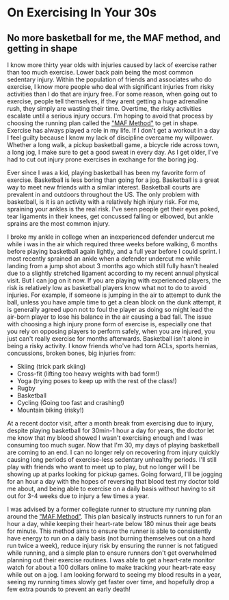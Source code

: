 # On Exercising In Your 30s
## No more basketball for me, the MAF method, and getting in shape


I know more thirty year olds with injuries caused by lack of exercise rather than too much exercise. Lower back pain being the most common sedentary injury. Within the population of friends and associates who do exercise, I know more people who deal with significant injuries from risky activities than I do that are injury free. For some reason, when going out to  exercise, people tell themselves, if they arent getting a huge adrenaline rush, they simply are wasting their time. Overtime, the risky activities escalate until a serious injury occurs. I'm hoping to avoid that process by choosing the running plan called the ["MAF Method"](https://philmaffetone.com/method/) to get in shape. Exercise has always played a role in my life. If I don't get a workout in a day I feel guilty because I know my lack of discipline overcame my willpower. Whether a long walk, a pickup basketball game, a bicycle ride across town, a long jog, I make sure to get a good sweat in every day. As I get older, I've had to cut out injury prone exercises in exchange for the boring jog.

Ever since I was a kid, playing basketball has been my favorite form of exercise. Basketball is less boring than going for a jog. Basketball is a great way to meet new friends with a similar interest. Basketball courts are prevalent in and outdoors throughout the US. The only problem with basketball, is it is an activity with a relatively high injury risk. For me, spraining your ankles is the real risk. I've seen people get their eyes poked, tear ligaments in their knees, get concussed falling or elbowed, but ankle sprains are the most common injury.

I broke my ankle in college when an inexperienced defender undercut me while i was in the air which required three weeks before walking, 6 months before playing basketball again lightly, and a full year before I could sprint. I most recently sprained an ankle when a defender undercut me while landing from a jump shot about 3 months ago which still fully hasn't healed due to a slightly stretched ligament according to my recent annual physical visit. But I can jog on it now. If you are playing with experienced players, the risk is relatively low as basketball players know what not to do to avoid injuries. For example, if someone is jumping in the air to attempt to dunk the ball, unless you have ample time to get a clean block on the dunk attempt, it is generally agreed upon not to foul the player as doing so might lead the air-born player to lose his balance in the air causing a bad fall. The issue with choosing a high injury prone form of exercise is, especially one that you rely on opposing players to perform safely, when you are injured, you just can't really exercise for months afterwards. Basketball isn't alone in being a risky activity. I know friends who've had torn ACLs, sports hernias, concussions, broken bones, big injuries from:

* Skiing (trick park skiing)
* Cross-fit (lifting too heavy weights with bad form!)
* Yoga (trying poses to keep up with the rest of the class!)
* Rugby
* Basketball
* Cycling (Going too fast and crashing!)
* Mountain biking (risky!)

At a recent doctor visit, after a month break from exercising due to injury, despite playing basketball for 30min-1 hour a day for years, the doctor let me know that my blood showed I wasn't exercising enough and I was consuming too much sugar. Now that I'm 30, my days of playing basketball are coming to an end. I can no longer rely on recovering from injury quickly causing long periods of exercise-less sedentary unhealthy periods. I'll still play with friends who want to meet up to play, but no longer will I be showing up at parks looking for pickup games. Going forward, I'll be jogging for an hour a day with the hopes of reversing that blood test my doctor told me about, and being able to exercise on a daily basis without having to sit out for 3-4 weeks due to injury a few times a year.

I was advised by a former collegiate runner to structure my running plan around the ["MAF Method"](https://philmaffetone.com/method/). This plan basically instructs runners to run for an hour a day, while keeping their heart-rate below 180 minus their age beats for minute. This method aims to ensure the runner is able to consistently have energy to run on a daily basis (not burning themselves out on a hard run twice a week), reduce injury risk by ensuring the runner is not fatigued while running, and a simple plan to ensure runners don't get overwhelmed planning out their exercise routines. I was able to get a heart-rate monitor watch for about a 100 dollars online to make tracking your heart-rate easy while out on a jog. I am looking forward to seeing my blood results in a year, seeing my running times slowly get faster over time, and hopefully drop a few extra pounds to prevent an early death!
